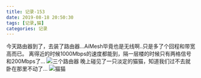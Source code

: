 ```yaml
---
title: 记录-153
date: 2019-08-18 20:50:30
tags: [记录,猫]
categories: 记录
---
```

今天路由器到了，去装了路由器...AiMesh毕竟也是无线啊..只是多了个回程和带宽高而已。
离得近的时候1000Mbps的速度都能到，隔一层楼的时候只有两格信号和200Mbps了...
![三个路由器](/img/记录153-1.jpg)
晚上碰见了一只淡定的猫猫，知道我们过不去就卧在那里不动了...
![猫猫](/img/记录153-2.jpg)